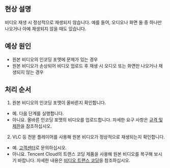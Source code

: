## 현상 설명

비디오 재생 시 정상적으로 재생되지 않습니다. 예를 들어, 오디오나 화면 둘 중 하나만 나오거나 아예 재생되지 않을 때도 있습니다.

## 예상 원인

- 원본 비디오의 인코딩 포맷에 문제가 있는 경우
- 원본 비디오가 손상되어 비디오 업로드 후 재생 시 오디오 또는 화면만 나오거나 재생되지 않는 경우

## 처리 순서

1. 원본 비디오의 인코딩 포맷이 올바른지 확인합니다.
 - 예. 다음 단계를 실행합니다.
 - 아니요. 올바른 인코딩 포맷의 비디오를 업로드합니다. 자세한 요구 사항은 [규격 및 제한](https://intl.cloud.tencent.com/document/product/1045/33425)을 참조하십시오.
2. VLC 등 전문 플레이어를 사용해 원본 비디오가 정상적으로 재생되는지 확인합니다.
 - 예. [고객센터](https://intl.cloud.tencent.com/support)로 문의하십시오.
 - 아니요. Tencent Cloud의 트랜스 코딩 제품을 사용해 원본 비디오를 복구해 보시기 바랍니다. 자세한 내용은 [비디오 트랜스 코딩](https://intl.cloud.tencent.com/document/product/1082/39188)을 참조하십시오.
